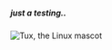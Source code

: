 ##### just a testing..

![Tux, the Linux mascot](https://www.google.com/url?sa=i&url=https%3A%2F%2Fwww.istockphoto.com%2Fphotos%2Fnature&psig=AOvVaw3tFksj96vzkAMG2B4rfLeS&ust=1643644419386000&source=images&cd=vfe&ved=0CAsQjRxqFwoTCPiZpeDq2fUCFQAAAAAdAAAAABAD)
